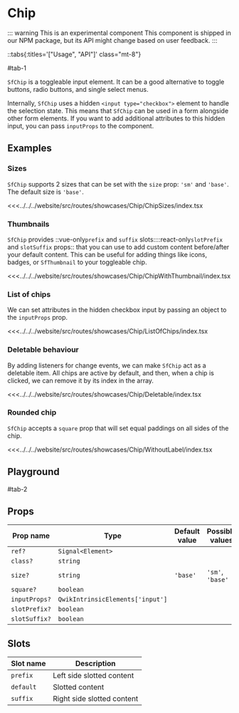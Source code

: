 # Chip

::: warning This is an experimental component
This component is shipped in our NPM package, but its API might change based on user feedback.
:::

::tabs{:titles='["Usage", "API"]' class="mt-8"}

#tab-1

`SfChip` is a toggleable input element. It can be a good alternative to toggle buttons, radio buttons, and single select menus.

Internally, `SfChip` uses a hidden `<input type="checkbox">` element to handle the selection state. This means that `SfChip` can be used in a form alongside other form elements. If you want to add additional attributes to this hidden input, you can pass `inputProps` to the component.

## Examples

### Sizes

`SfChip` supports 2 sizes that can be set with the `size` prop: `'sm'` and `'base'`. The default size is `'base'`.

<Showcase showcase-name="Chip/ChipSizes">

<<<../../../website/src/routes/showcases/Chip/ChipSizes/index.tsx

</Showcase>

### Thumbnails

`SfChip` provides ::vue-only`prefix` and `suffix` slots::::react-only`slotPrefix` and `slotSuffix` props:: that you can use to add custom content before/after your default content. This can be useful for adding things like icons, badges, or `SfThumbnail` to your toggleable chip.

<Showcase showcase-name="Chip/ChipWithThumbnail">

<<<../../../website/src/routes/showcases/Chip/ChipWithThumbnail/index.tsx

</Showcase>

### List of chips

We can set attributes in the hidden checkbox input by passing an object to the `inputProps` prop.

<Showcase showcase-name="Chip/ListOfChips">

<<<../../../website/src/routes/showcases/Chip/ListOfChips/index.tsx

</Showcase>

### Deletable behaviour

By adding listeners for change events, we can make `SfChip` act as a deletable item. All chips are active by default, and then, when a chip is clicked, we can remove it by its index in the array.

<Showcase showcase-name="Chip/Deletable">

<<<../../../website/src/routes/showcases/Chip/Deletable/index.tsx

</Showcase>

### Rounded chip

`SfChip` accepts a `square` prop that will set equal paddings on all sides of the chip.

<Showcase showcase-name="Chip/WithoutLabel">

<<<../../../website/src/routes/showcases/Chip/WithoutLabel/index.tsx

</Showcase>

<!-- ## Accessibility notes

When using `SfChip` without any text label/description inside, you should specify an `aria-label` on the component so that it can be understood by people using screen readers. -->

## Playground

<Generate class="playground" />

#tab-2

## Props

| Prop name     | Type                             | Default value | Possible values  |
| ------------- | -------------------------------- | ------------- | ---------------- |
| `ref?`        | `Signal<Element>`                |               |                  |
| `class?`      | `string`                         |               |                  |
| `size?`       | `string`                         | `'base'`      | `'sm'`, `'base'` |
| `square?`     | `boolean`                        |               |                  |
| `inputProps?` | `QwikIntrinsicElements['input']` |               |                  |
| `slotPrefix?` | `boolean`                        |               |                  |
| `slotSuffix?` | `boolean`                        |               |                  |

## Slots

| Slot name | Description                |
| --------- | -------------------------- |
| `prefix`  | Left side slotted content  |
| `default` | Slotted content            |
| `suffix`  | Right side slotted content |
